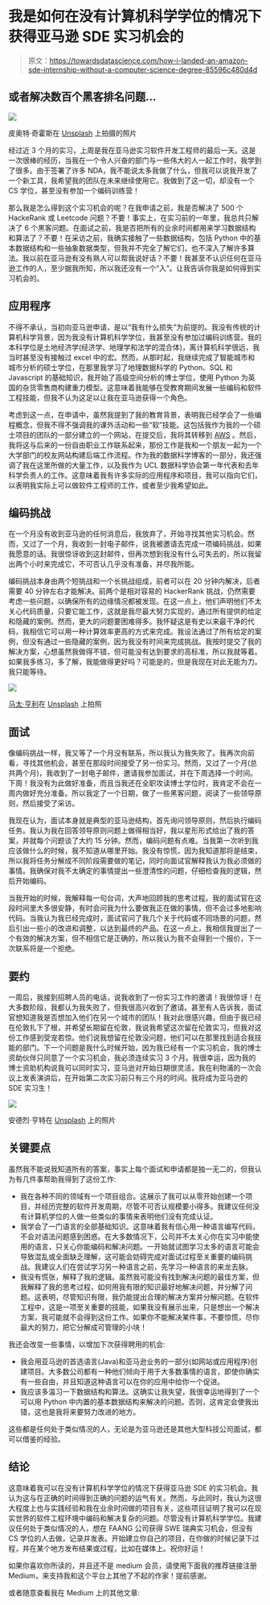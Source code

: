 # 我是如何在没有计算机科学学位的情况下获得亚马逊 SDE 实习机会的

> 原文：<https://towardsdatascience.com/how-i-landed-an-amazon-sde-internship-without-a-computer-science-degree-85596c480d4d>

## 或者解决数百个黑客排名问题…

![](img/d86b67f97dc7b9541f48077552a25e62.png)

皮奥特·奇霍斯在 [Unsplash](https://unsplash.com?utm_source=medium&utm_medium=referral) 上拍摄的照片

经过近 3 个月的实习，上周是我在亚马逊实习软件开发工程师的最后一天。这是一次很棒的经历，当我在一个令人兴奋的部门与一些伟大的人一起工作时，我学到了很多。由于签署了许多 NDA，我不能说太多我做了什么，但我可以说我开发了一个新工具，我希望我的团队在未来继续使用它。我做到了这一切，却没有一个 CS 学位，甚至没有参加一个编码训练营！

那么我是怎么得到这个实习机会的呢？在我申请之前，我是否解决了 500 个 HackeRank 或 Leetcode 问题？不要！事实上，在实习前的一年里，我总共只解决了 6 个黑客问题。在面试之前，我是否把所有的业余时间都用来学习数据结构和算法了？不要！在采访之前，我确实接触了一些数据结构，包括 Python 中的基本数据结构和一些抽象数据类型，但我并不完全了解它们，也不深入了解许多算法。我以前在亚马逊有没有熟人可以帮我说好话？不要！我甚至不认识任何在亚马逊工作的人，至少据我所知，所以我还没有一个“入”。让我告诉你我是如何得到实习机会的。

## 应用程序

不得不承认，当初向亚马逊申请，是以“我有什么损失”为前提的。我没有传统的计算机科学背景，因为我没有计算机科学学位，我甚至没有参加过编码训练营。我的本科学位是土地经济学(经济学、地理学和法学的混合体)，离计算机科学很远，我当时甚至没有接触过 excel 中的宏。然而，从那时起，我继续完成了智能城市和城市分析的硕士学位，在那里我学习了地理数据科学的 Python、SQL 和 Javascript 的基础知识，我开始了高级空间分析的博士学位，使用 Python 为英国的杂货零售商构建重力模型。这意味着我能够在受教育期间发展一些编码和软件工程技能，但我不认为这足以让我在亚马逊获得一个角色。

考虑到这一点，在申请中，虽然我提到了我的教育背景，表明我已经学会了一些编程概念，但我不得不强调我的课外活动和一些“软”技能。这包括我作为我的一个硕士项目的团队的一部分建立的一个网站，在提交后，我将其转移到 [AWS](https://uktransportprofiles.co.uk/) 。然后，我将这与后来的一份自由职业工作联系起来，那份工作是我和一个朋友一起为一个大学部门的校友网站构建后端工作流程。作为我的数据科学博客的一部分，我还强调了我在这里所做的大量工作，以及我作为 UCL 数据科学协会第一年代表和去年科学负责人的工作。这意味着我有许多实际的应用程序和项目，我可以指向它们，以表明我实际上可以做软件工程师的工作，或者至少我希望如此。

## 编码挑战

在一个月没有收到亚马逊的任何消息后，我放弃了，开始寻找其他实习机会。然而，又过了一个月，我收到一封电子邮件，说我被邀请去完成一项编码挑战，如果我愿意的话。我很惊讶收到这封邮件，但再次想到我没有什么可失去的，所以我留出两个小时来完成它，不可否认几乎没有准备，并尽我所能。

编码挑战本身由两个短挑战和一个长挑战组成，前者可以在 20 分钟内解决，后者需要 40 分钟左右才能解决。前两个是相对容易的 HackerRank 挑战，仍然需要考虑一些问题，以确保所有的边缘情况都被发现。在这一点上，他们声明他们不太关心代码质量，只要它能工作，这就是我尽最大努力实现的，通过所有提供的给定和隐藏的案例。然而，更大的问题要困难得多。我怀疑这是有史以来最干净的代码，我相信它可以用一种计算效率更高的方式来完成。我设法通过了所有给定的案例，但没有通过一些隐藏的案例，因为我没有时间来完成挑战。我按时提交了我的解决方案，心想虽然我做得不错，但可能没有达到要求的高标准，所以我就等着。如果我多练习，多了解，我能做得更好吗？可能是的，但是我现在对此无能为力。我只能等待。

![](img/e9da7ca90a66467c7162d755771b18c8.png)

[马太·亨利](https://unsplash.com/@matthewhenry?utm_source=medium&utm_medium=referral)在 [Unsplash](https://unsplash.com?utm_source=medium&utm_medium=referral) 上拍照

## 面试

像编码挑战一样，我又等了一个月没有联系，所以我认为我失败了。我再次向前看，寻找其他机会，甚至在那段时间接受了另一份实习。然而，又过了一个月(总共两个月)，我收到了一封电子邮件，邀请我参加面试，并在下周选择一个时间。下周！我没有为此做好准备，而且当我还在全职攻读博士学位时，我肯定不会在一周内做好充分准备。所以我定了一个日期，做了一些黑客问题，阅读了一些领导原则，然后接受了采访。

我现在认为，面试本身就是典型的亚马逊结构，首先询问领导原则，然后执行编码任务。我认为我在回答领导原则问题上做得相当好，我以星形形式给出了我的答案，并就每个问题谈了大约 15 分钟。然而，编码问题有点难。当我第一次听到我应该做什么的时候，我不知道从哪里开始。我没有惊慌，因为我知道那将是结束，所以我将任务分解成不同阶段需要做的笔记，同时向面试官解释我认为我必须做的事情。我确保对我不太确定的事情提出一些澄清性的问题，仔细检查我的逻辑，然后开始编码。

当我开始的时候，我解释每一句台词，大声地回顾我的思考过程。我的面试官在这段时间里大多很安静，有时会问我为什么要做我正在做的事情，但不会过多地影响代码。当我认为我已经完成时，面试官问了我几个关于代码或不同场景的问题，然后引出一些小的改进和调整，以达到最终的产品。在这一点上，我相信我提出了一个有效的解决方案，但不相信它是正确的，所以我认为我不会得到一个报价，下一次联系将是一个拒绝。

## 要约

一周后，我接到招聘人员的电话，说我收到了一份实习工作的邀请！我很惊讶！在大多数阶段，我都认为我失败了，但我很高兴收到了邀请。甚至有人告诉我，面试官想知道我是否想加入他们在另一个城市的团队！我对此很感兴趣，但由于我已经在伦敦扎下了根，并希望长期留在伦敦，我说我希望这次留在伦敦实习，但我对这份工作感到受宠若惊。他们说我想留在伦敦没问题，他们可以在那里找到适合我技能的部门。下一个问题是我什么时候开始，因为我已经有一个实习机会，我的博士资助伙伴只同意了一个实习机会，我必须连续实习 3 个月。我很幸运，因为我的博士资助机构说我可以同时实习，亚马逊对开始日期很灵活，我在利物浦的一次会议上发表演讲后，在开始第二次实习前只有三个月的时间。我将成为亚马逊的 SDE 实习生！

![](img/0122168fb6884ced4a7a7b08c6d6c329.png)

安德烈·亨特在 [Unsplash](https://unsplash.com?utm_source=medium&utm_medium=referral) 上的照片

## 关键要点

虽然我不能说我知道所有的答案，事实上每个面试和申请都是独一无二的，但我认为有几件事帮助我得到了这份工作:

*   我在各种不同的领域有一个项目组合。这展示了我可以从零开始创建一个项目，并经历完整的软件开发周期，尽管不可否认规模要小得多。我建议任何没有计算机学位的人做一些类似的事情来表明他们没有完成认证。
*   我学会了一门语言的全部基础知识。这意味着我有信心用一种语言编写代码，不会对语法问题感到困惑。在大多数情况下，公司并不太关心你在实习中能使用的语言，只关心你能编码和解决问题。一开始就试图学习太多的语言可能会导致混乱或全面缺乏理解，这可能会妨碍完成对面试过程至关重要的编码挑战。我建议人们在尝试学习另一种语言之前，先学习一种语言的来龙去脉。
*   我没有慌张，解释了我的逻辑。虽然我可能没有找到解决问题的最佳方案，但我解释了我的思考过程，如何用我有限的知识最好地解决问题，并分解了问题。这表明，尽管知识有限，我仍能提出合理的解决方案并分解问题。在软件工程中，这是一项至关重要的技能，如果我没有展示出来，只是想出一个解决方案，我可能就不会得到这份工作。如果你不能解决某件事，不要惊慌，尽你最大的努力，把它分解成可管理的小块！

我还会改变一些事情，以增加下次获得聘用的机会:

*   我会用亚马逊的首选语言(Java)和亚马逊业务的一部分(如网站或应用程序)创建项目。大多数公司都有一种他们倾向于用于大多数事情的语言，即使你确实有一些自由，并且知道这种语言可以在你的应用中给你一个促进。
*   我应该多温习一下数据结构和算法。这确实让我失望，我很幸运地得到了一个可以用 Python 中内置的基本数据结构来解决的问题。否则，这肯定会使我出错，这也是我将来要努力改进的地方。

这些都是任何处于类似情况的人，无论是为亚马逊还是其他大型科技公司面试，都可以借鉴的经验。

## 结论

这意味着我可以在没有计算机科学学位的情况下获得亚马逊 SDE 的实习机会。我认为这与在正确的时间得到正确的问题的运气有关。然而，与此同时，我认为这很大程度上也与实践经验和我在业余时间做的项目有关，这些项目证明了我可以在现实世界的软件工程环境中编码和解决复杂的问题。尽管没有计算机科学学位。我建议任何处于类似情况的人，想在 FAANG 公司获得 SWE 瑞典实习机会，但没有 CS 学位的人去做，记录并发表。开始建立你自己的项目，在你做的时候记录下过程，并在某个地方发布结果或过程，比如在媒体上。祝你好运！

如果你喜欢你所读的，并且还不是 medium 会员，请使用下面我的推荐链接注册 Medium，来支持我和这个平台上其他了不起的作家！提前感谢。

[](https://philip-wilkinson.medium.com/membership)  

或者随意查看我在 Medium 上的其他文章:

[](/eight-data-structures-every-data-scientist-should-know-d178159df252)  [](/a-complete-data-science-curriculum-for-beginners-825a39915b54)  [](https://python.plainenglish.io/a-practical-introduction-to-random-forest-classifiers-from-scikit-learn-536e305d8d87) 
